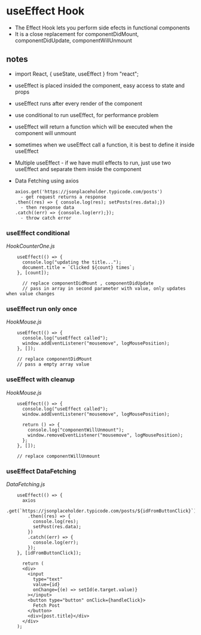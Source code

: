 # useEffect Hook

- The Effect Hook lets you perform side efects in functional components
- It is a close replacement for componentDidMount, componentDidUpdate, componentWillUnmount

## notes

- import React, { useState, useEffect } from "react";
- useEffect is placed insided the component, easy access to state and props
- useEffect runs after every render of the component
- use conditional to run useEffect, for performance problem
- useEffect will return a function which will be executed when the component will unmount
- sometimes when we useEffect call a function, it is best to define it inside useEffect
- Multiple useEffect - if we have mutil effects to run, just use two useEffect and separate them inside the component

- Data Fetching using axios

      axios.get('https://jsonplaceholder.typicode.com/posts')
        - get request returns a response
      .then((res) => { console.log(res); setPosts(res.data);})
        - then response data
      .catch((err) => {console.log(err);});
        - throw catch error

### useEffect conditional

_HookCounterOne.js_

        useEffect(() => {
          console.log("updating the title...");
          document.title = `Clicked ${count} times`;
        }, [count]);

          // replace componentDidMount , componentDidUpdate
          // pass in array in second parameter with value, only updates when value changes

### useEffect run only once

_HookMouse.js_

        useEffect(() => {
          console.log("useEffect called");
          window.addEventListener("mousemove", logMousePosition);
        }, []);

        // replace componentDidMount
        // pass a empty array value

### useEffect with cleanup

_HookMouse.js_

        useEffect(() => {
          console.log("useEffect called");
          window.addEventListener("mousemove", logMousePosition);

          return () => {
            console.log("componentWillUnmount");
            window.removeEventListener("mousemove", logMousePosition);
          };
        }, []);

        // replace componentWillUnmount

### useEffect DataFetching

_DataFetching.js_

        useEffect(() => {
          axios
            .get(`https://jsonplaceholder.typicode.com/posts/${idFromButtonClick}`)
            .then((res) => {
              console.log(res);
              setPost(res.data);
            })
            .catch((err) => {
              console.log(err);
            });
        }, [idFromButtonClick]);

          return (
          <div>
            <input
              type="text"
              value={id}
              onChange={(e) => setId(e.target.value)}
            ></input>
            <button type="button" onClick={handleClick}>
              Fetch Post
            </button>
            <div>{post.title}</div>
          </div>
        );
